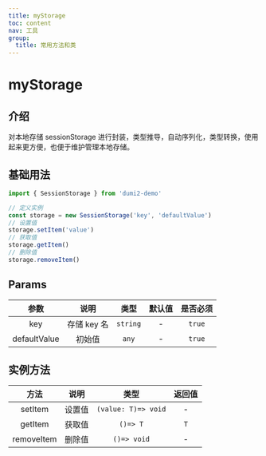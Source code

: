 ```yaml
---
title: myStorage
toc: content
nav: 工具
group:
  title: 常用方法和类
---
```


# myStorage

## 介绍

对本地存储 sessionStorage 进行封装，类型推导，自动序列化，类型转换，使用起来更方便，也便于维护管理本地存储。

## 基础用法

```typescript
import { SessionStorage } from 'dumi2-demo'

// 定义实例
const storage = new SessionStorage('key', 'defaultValue')
// 设置值
storage.setItem('value')
// 获取值
storage.getItem()
// 删除值
storage.removeItem()
```

## Params

|     参数     |    说明     |   类型   | 默认值 | 是否必须 |
| :----------: | :---------: | :------: | :----: | :------: |
|     key      | 存储 key 名 | `string` |   -    |  `true`  |
| defaultValue |   初始值    |  `any`   |   -    |  `true`  |

## 实例方法

|    方法    |  说明  |        类型         | 返回值 |
| :--------: | :----: | :-----------------: | :----: |
|  setItem   | 设置值 | `(value: T)=> void` |   -    |
|  getItem   | 获取值 |      `()=> T`       |  `T`   |
| removeItem | 删除值 |     `()=> void`     |   -    |
